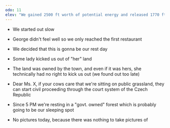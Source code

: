```yaml
---
odo: 11
elev: "We gained 2500 ft worth of potential energy and released 1770 ft"
---
```


- We started out slow
- George didn't feel well so we only reached the first restaurant
- We decided that this is gonna be our rest day
- Some lady kicked us out of "her" land
- The land was owned by the town, and even if it was hers, she technically had no right to kick us out (we found out too late)
- Dear Ms. X, if your cows care that we're sitting on public grassland, they can start civil proceeding through the court system of the Czech Republic
- Since 5 PM we're resting in a "govt. owned" forest which is probably going to be our sleeping spot

- No pictures today, because there was nothing to take pictures of
